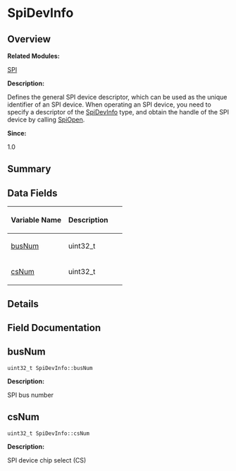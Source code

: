 # SpiDevInfo<a name="ZH-CN_TOPIC_0000001055039554"></a>

## **Overview**<a name="section548624705093536"></a>

**Related Modules:**

[SPI](SPI.md)

**Description:**

Defines the general SPI device descriptor, which can be used as the unique identifier of an SPI device. When operating an SPI device, you need to specify a descriptor of the  [SpiDevInfo](SpiDevInfo.md)  type, and obtain the handle of the SPI device by calling  [SpiOpen](SPI.md#ga073b44f262ca3b99fa632a1468bc1190). 

**Since:**

1.0

## **Summary**<a name="section246154454093536"></a>

## Data Fields<a name="pub-attribs"></a>

<a name="table1425820810093536"></a>
<table><thead align="left"><tr id="row2040461848093536"><th class="cellrowborder" valign="top" width="50%" id="mcps1.1.3.1.1"><p id="p1924535466093536"><a name="p1924535466093536"></a><a name="p1924535466093536"></a>Variable Name</p>
</th>
<th class="cellrowborder" valign="top" width="50%" id="mcps1.1.3.1.2"><p id="p2134373422093536"><a name="p2134373422093536"></a><a name="p2134373422093536"></a>Description</p>
</th>
</tr>
</thead>
<tbody><tr id="row820036119093536"><td class="cellrowborder" valign="top" width="50%" headers="mcps1.1.3.1.1 "><p id="p2025411341093536"><a name="p2025411341093536"></a><a name="p2025411341093536"></a><a href="SpiDevInfo.md#a317656e748a353d8520d891e77c7b111">busNum</a></p>
</td>
<td class="cellrowborder" valign="top" width="50%" headers="mcps1.1.3.1.2 "><p id="p1540348039093536"><a name="p1540348039093536"></a><a name="p1540348039093536"></a>uint32_t&nbsp;</p>
</td>
</tr>
<tr id="row1505882433093536"><td class="cellrowborder" valign="top" width="50%" headers="mcps1.1.3.1.1 "><p id="p1933620294093536"><a name="p1933620294093536"></a><a name="p1933620294093536"></a><a href="SpiDevInfo.md#aff59a847b2a6144dd93047fff7841ec7">csNum</a></p>
</td>
<td class="cellrowborder" valign="top" width="50%" headers="mcps1.1.3.1.2 "><p id="p1443849757093536"><a name="p1443849757093536"></a><a name="p1443849757093536"></a>uint32_t&nbsp;</p>
</td>
</tr>
</tbody>
</table>

## **Details**<a name="section1844358508093536"></a>

## **Field Documentation**<a name="section627503592093536"></a>

## busNum<a name="a317656e748a353d8520d891e77c7b111"></a>

```
uint32_t SpiDevInfo::busNum
```

 **Description:**

SPI bus number 

## csNum<a name="aff59a847b2a6144dd93047fff7841ec7"></a>

```
uint32_t SpiDevInfo::csNum
```

 **Description:**

SPI device chip select \(CS\) 

